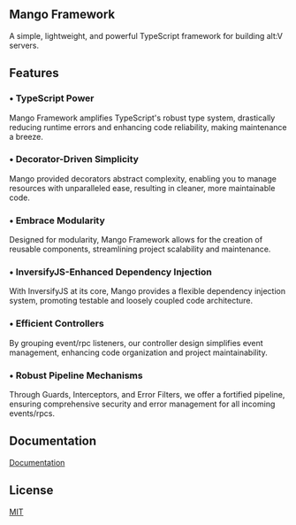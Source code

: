 ## Mango Framework

A simple, lightweight, and powerful TypeScript framework for building alt:V servers.

## Features

### • TypeScript Power
Mango Framework amplifies TypeScript's robust type system, drastically reducing runtime errors and enhancing code reliability, making maintenance a breeze.

### • Decorator-Driven Simplicity
Mango provided decorators abstract complexity, enabling you to manage resources with unparalleled ease, resulting in cleaner, more maintainable code.

### • Embrace Modularity
Designed for modularity, Mango Framework allows for the creation of reusable components, streamlining project scalability and maintenance.

### • InversifyJS-Enhanced Dependency Injection
With InversifyJS at its core, Mango provides a flexible dependency injection system, promoting testable and loosely coupled code architecture.

### • Efficient Controllers
By grouping event/rpc listeners, our controller design simplifies event management, enhancing code organization and project maintainability.

### • Robust Pipeline Mechanisms
Through Guards, Interceptors, and Error Filters, we offer a fortified pipeline, ensuring comprehensive security and error management for all incoming events/rpcs.

## Documentation

[Documentation](https://altv-mango.vercel.app)

## License

[MIT](https://choosealicense.com/licenses/mit/)
